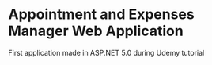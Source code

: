 # Appointment and Expenses Manager  Web Application

First application made in ASP.NET 5.0 during Udemy tutorial
